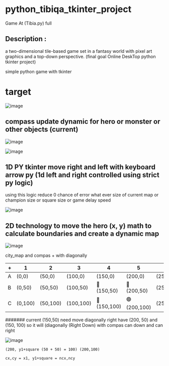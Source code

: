 # python_tibiqa_tkinter_project

Game At (Tibia.py) full
## Description : 
a two-dimensional tile-based game set in a fantasy world with pixel art graphics and a top-down perspective.
(final goal Online DeskTop python tkinter project)

simple python game with tkinter

# target

![image](https://user-images.githubusercontent.com/55125302/155734097-9c46ce37-9b1d-4de7-85f4-e5bad9c43450.png)


## compass update dynamic for hero or monster or other objects (current)
![image](https://user-images.githubusercontent.com/55125302/155733492-99f89cb3-a01b-4946-ba30-f909ec6bd289.png)


![image](https://user-images.githubusercontent.com/55125302/155687939-67bd9201-f178-4201-bc0e-45249b993e9e.png)

## 1D PY tkinter move right and left with keyboard arrow py (1d left and right controlled using strict py logic)

using this logic reduce 0 chance of error what ever size of current map or champion size or square size or game delay speed

![image](https://user-images.githubusercontent.com/55125302/155692690-5b5ea7f5-5bbe-455c-abe0-7e41e8bc7f8d.png)


## 2D technology to move the hero (x, y) math to calculate boundaries and create a dynamic map

![image](https://user-images.githubusercontent.com/55125302/155696026-f8dd17f3-4fe3-42f3-ad18-aa1befde9015.png)


city_map and compas + with diagonally


| + | 1 | 2 | 3 | 4 | 5 | 6 | 7 |
| --- | --- | --- | --- | --- | --- | --- | --- |
| A | (0,0) | (50,0) | (100,0) | (150,0) | (200,0) | (250,0) | 300,0) |
| B | (0,50) | (50,50) | (100,50) | 🔵 (150,50) | 🔘 (200,50) | (250,50) | (300,50) |
| C | (0,100) | (50,100) | (100,100) | 🔘 (150,100) | 🟢 (200,100) | (250,100) | (300,100) |


####### current (150,50) need move diagonally right have (200, 50) and (150, 100) so it will  (diagonally (Right Down) with compas can down and can right


![image](https://user-images.githubusercontent.com/55125302/155826103-65eb206b-7570-42e3-85ac-179138a4af3a.png)

```
(200, y1+square (50 + 50) = 100) (200,100)
```

```cx,cy = x1, y1+square = ncx,ncy```
